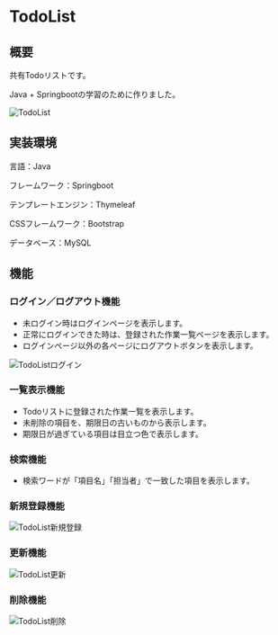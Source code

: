 # TodoList

## 概要
共有Todoリストです。

Java + Springbootの学習のために作りました。

![TodoList](https://user-images.githubusercontent.com/113958600/231665721-55e7a593-c516-4458-b858-0f75e07c60fc.png)

## 実装環境

言語：Java

フレームワーク：Springboot

テンプレートエンジン：Thymeleaf

CSSフレームワーク：Bootstrap

データベース：MySQL

## 機能

### ログイン／ログアウト機能

<ul>
  <li>未ログイン時はログインページを表示します。</li>
  <li>正常にログインできた時は、登録された作業一覧ページを表示します。</li>
  <li>ログインページ以外の各ページにログアウトボタンを表示します。</li>
</ul>

![TodoListログイン](https://user-images.githubusercontent.com/113958600/231671890-a535f0fd-93fc-4a8a-b2a7-d55cf1ab5dfc.png)

### 一覧表示機能

<ul>
  <li>Todoリストに登録された作業一覧を表示します。</li>
  <li>未削除の項目を、期限日の古いものから表示します。</li>
  <li>期限日が過ぎている項目は目立つ色で表示します。</li>
</ul>

### 検索機能

<ul>
  <li>検索ワードが「項目名」「担当者」で一致した項目を表示します。</li>
</ul>

### 新規登録機能

![TodoList新規登録](https://user-images.githubusercontent.com/113958600/231667401-31961e22-3e4e-40f7-8fa0-d51ffeac20fb.png)

### 更新機能

![TodoList更新](https://user-images.githubusercontent.com/113958600/231669257-19b7e134-da3b-420b-864b-eeff0b75e5c5.png)

### 削除機能

![TodoList削除](https://user-images.githubusercontent.com/113958600/231669035-05e11f40-7555-479c-a70a-0b26c0092f4a.png)


